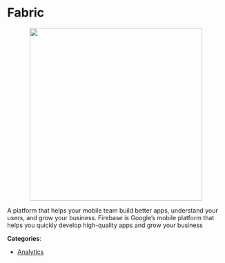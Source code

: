 # Fabric
<p align="center">
    <img width="400" src="https://raw.githubusercontent.com/apis-list/apis-list/apis/fabric/logo_256x256.png" />
</p>

A platform that helps your mobile team build better apps, understand your users, and grow your business. Firebase is Google’s mobile platform that helps you quickly develop high-quality apps and grow your business



**Categories**:
- [Analytics](https://github.com/apis-list/apis-list#analytics)




